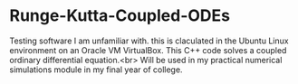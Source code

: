 # Runge-Kutta-Coupled-ODEs
Testing software I am unfamiliar with. this is claculated in the Ubuntu Linux environment on an Oracle VM VirtualBox. This C++ code solves a coupled ordinary differential equation.<br\>
Will be used in my practical numerical simulations module in my final year of college.
